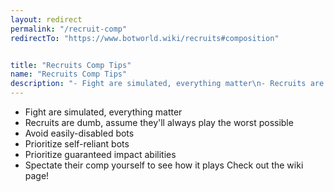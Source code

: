 ```yaml
---
layout: redirect
permalink: "/recruit-comp"
redirectTo: "https://www.botworld.wiki/recruits#composition"


title: "Recruits Comp Tips"
name: "Recruits Comp Tips"
description: "- Fight are simulated, everything matter\n- Recruits are dumb, assume they'll always play the worst possible\n- Avoid easily-disabled bots\n- Prioritize self-reliant bots\n- Prioritize guaranteed impact abilities\n- Spectate their comp yourself to see how it plays\nCheck out the wiki page!"
---
```

- Fight are simulated, everything matter
- Recruits are dumb, assume they'll always play the worst possible
- Avoid easily-disabled bots
- Prioritize self-reliant bots
- Prioritize guaranteed impact abilities
- Spectate their comp yourself to see how it plays
Check out the wiki page!
